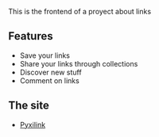 This is the frontend of a proyect about links

## Features

- Save your links
- Share your links through collections
- Discover new stuff
- Comment on links

## The site
- [Pyxilink](https://pyxilink.com)

